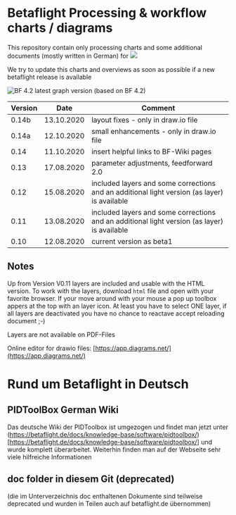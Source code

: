 # Betaflight Processing & workflow charts / diagrams
This repository contain only processing charts and some additional documents (mostly written in German) for 
![](https://github.com/betaflight/betaflight/blob/master/docs/assets/images/bf_logo.png)

We try to update this charts and overviews as soon as possible if a new betaflight release is available

![BF 4.2 latest graph version](https://github.com/mrRobot62/betaflight_processing/blob/master/bf-4.2_processing-workflow.svg)
(based on BF 4.2)



| Version | Date | Comment |
|---|---|---|
|0.14b|13.10.2020| layout fixes - only in draw.io file |
|0.14a|12.10.2020| small enhancements - only in draw.io file |
|0.14|11.10.2020| insert helpful links to BF-Wiki pages |
|0.13|17.08.2020| parameter adjustments, feedforward 2.0 |
|0.12|15.08.2020| included layers and some corrections and an additional light version (as layer) is available |
|0.11|13.08.2020| included layers and some corrections and an additional light version (as layer) is available |
|0.10|12.08.2020| current version as beta1  |


## Notes
Up from Version V0.11 layers are included and usable with the HTML version.
To work with the layers, download `html` file and open with your favorite browser. If your move around with your mouse a pop up toolbox appers at the top with an layer icon.
At least you have to select ONE layer, if all layers are deactivated you have no chance to reactave accept reloading document ;-)

Layers are not available on PDF-Files

Online editor for drawio files: [https://app.diagrams.net/](https://app.diagrams.net/)

# Rund um Betaflight in Deutsch
## PIDToolBox German Wiki
Das deutsche Wiki der PIDToolbox ist umgezogen und findet man jetzt unter (https://betaflight.de/docs/knowledge-base/software/pidtoolbox/)[https://betaflight.de/docs/knowledge-base/software/pidtoolbox/] und wurde komplett überarbeitet.
Weiterhin finden man auf der Webseite sehr viele hilfreiche Informationen

## doc folder in diesem Git (deprecated)
(die im Unterverzeichnis doc enthaltenen Dokumente sind teilweise deprecated und wurden in Teilen auch auf betaflight.de übernommen)
